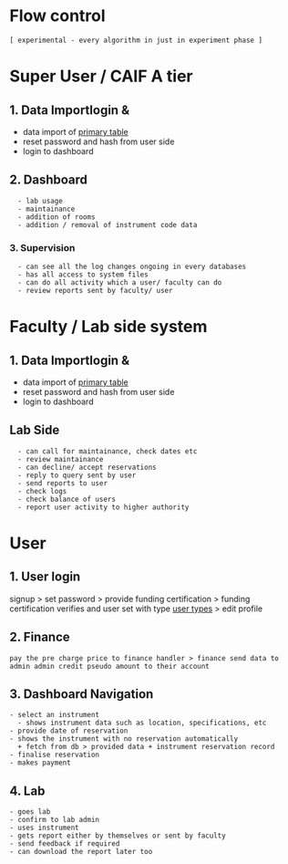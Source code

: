 <!-- the way how different users are supposed to login to site and follow their task  -->

# Flow control

`[ experimental - every algorithm in just in experiment phase ]`

# Super User / CAIF A tier
## 1.  Data Importlogin & <br>
  - data import of [primary table](https://github.com/Subbrat/ldmon/blob/main/docs/table.md#primary_fields)
  - reset password and hash from user side
  - login to dashboard

## 2. Dashboard
```
  - lab usage
  - maintainance
  - addition of rooms
  - addition / removal of instrument code data
  ```

### 3. Supervision
```
  - can see all the log changes ongoing in every databases
  - has all access to system files
  - can do all activity which a user/ faculty can do
  - review reports sent by faculty/ user
```


# Faculty / Lab side system
## 1.  Data Importlogin & <br>
  - data import of [primary table](https://github.com/Subbrat/ldmon/blob/main/docs/table.md#primary_fields)
  - reset password and hash from user side
  - login to dashboard

## Lab Side
```
  - can call for maintainance, check dates etc
  - review maintainance
  - can decline/ accept reservations
  - reply to query sent by user
  - send reports to user
  - check logs
  - check balance of users
  - report user activity to higher authority
```

# User

## 1.  User login <br>
signup > set password > provide funding certification > funding certification verifies and user set with type [user types](https://github.com/Subbrat/ldmon/blob/main/docs/shortnotes.md#user-types) > edit profile

## 2.  Finance <br>
    pay the pre charge price to finance handler > finance send data to admin admin credit pseudo amount to their account

## 3.  Dashboard Navigation
    - select an instrument
      - shows instrument data such as location, specifications, etc
    - provide date of reservation
    - shows the instrument with no reservation automatically
      + fetch from db > provided data + instrument reservation record
    - finalise reservation
    - makes payment

## 4.  Lab
    - goes lab
    - confirm to lab admin
    - uses instrument
    - gets report either by themselves or sent by faculty
    - send feedback if required
    - can download the report later too
